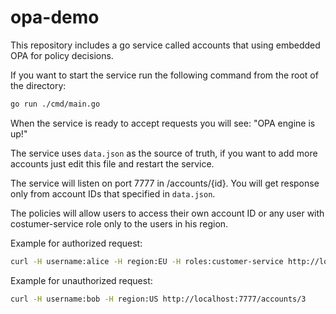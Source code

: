 # opa-demo

This repository includes a go service called accounts that using embedded OPA for policy decisions.

If you want to start the service run the following command from the root of the directory:
```bash
go run ./cmd/main.go
```

When the service is ready to accept requests you will see: "OPA engine is up!"

The service uses `data.json` as the source of truth, if you want to add more accounts just edit this file and restart the service.

The service will listen on port 7777 in /accounts/{id}. You will get response only from account IDs that specified in `data.json`.

The policies will allow users to access their own account ID or any user with costumer-service role only to the users in his region.

Example for authorized request:
```bash
curl -H username:alice -H region:EU -H roles:customer-service http://localhost:7777/accounts/2
```

Example for unauthorized request:
```bash
curl -H username:bob -H region:US http://localhost:7777/accounts/3
```
